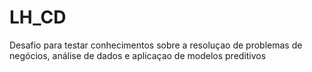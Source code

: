 # LH_CD
Desafio para testar conhecimentos sobre a resoluçao de problemas de negócios, análise de dados e aplicaçao de modelos preditivos
